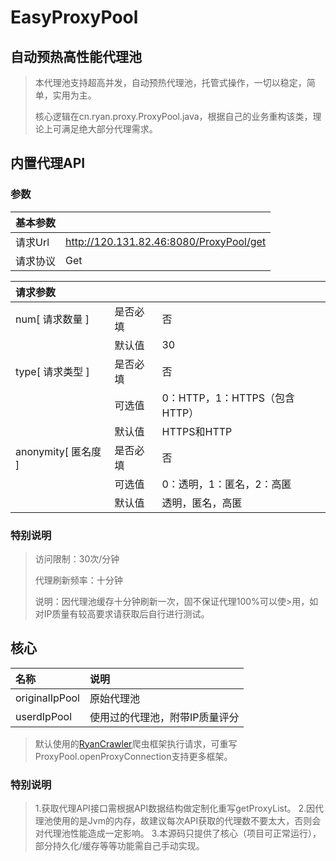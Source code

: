 # EasyProxyPool
## 自动预热高性能代理池  
>本代理池支持超高并发，自动预热代理池，托管式操作，一切以稳定，简单，实用为主。
>
>核心逻辑在cn.ryan.proxy.ProxyPool.java，根据自己的业务重构该类，理论上可满足绝大部分代理需求。
## 内置代理API
### 参数
|基本参数||
|:--|:--|
|请求Url|http://120.131.82.46:8080/ProxyPool/get|
|请求协议|Get|

|请求参数|||
|:--|:--|:--|
|num[ 请求数量 ]|是否必填|否|
||默认值|30|
|type[ 请求类型 ]|是否必填|否|
||可选值|0：HTTP，1：HTTPS（包含HTTP）|
||默认值|HTTPS和HTTP|
|anonymity[ 匿名度 ]|是否必填|否|
||可选值|0：透明，1：匿名，2：高匿|
||默认值|透明，匿名，高匿|
### 特别说明
> 访问限制：30次/分钟
>
>代理刷新频率：十分钟
>
>说明：因代理池缓存十分钟刷新一次，固不保证代理100%可以使>用，如对IP质量有较高要求请获取后自行进行测试。

## 核心
|名称|说明|
|:----|:----|
|originalIpPool|原始代理池|
|userdIpPool|使用过的代理池，附带IP质量评分|
>默认使用的[RyanCrawler](https://github.com/woshiyqmm/RyanCrawler)爬虫框架执行请求，可重写ProxyPool.openProxyConnection支持更多框架。
### **特别说明**
>1.获取代理API接口需根据API数据结构做定制化重写getProxyList。
>2.因代理池使用的是Jvm的内存，故建议每次API获取的代理数不要太大，否则会对代理池性能造成一定影响。
>3.本源码只提供了核心（项目可正常运行），部分持久化/缓存等等功能需自己手动实现。  
